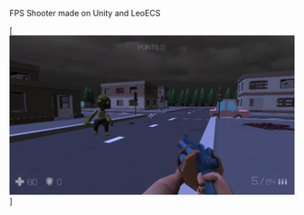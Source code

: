FPS Shooter made on Unity and LeoECS

[![](https://github.com/SMedvedenko93/SurvivalShooter/blob/main/survivalshooter.png)]
